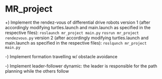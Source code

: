 # MR_project

+) Implement the rendez-vous of differential drive robots
  version 1 (after accordingly modifying turtles.launch and main.launch as specified in the respective files): 
    `roslaunch mr_project main.py`
    `rosrun mr_project rendezvous.py`
  version 2 (after accordingly modifying turtles.launch and main.launch as specified in the respective files): 
    `roslqunch mr_project main.py` 

-) Implement formation travelling w/ obstacle avoidance

-) Implement leader-follower dynamic: the leader is responsible for the path planning while the others follow 
